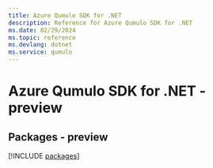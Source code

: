 ```yaml
---
title: Azure Qumulo SDK for .NET
description: Reference for Azure Qumulo SDK for .NET
ms.date: 02/29/2024
ms.topic: reference
ms.devlang: dotnet
ms.service: qumulo
---
```

# Azure Qumulo SDK for .NET - preview
## Packages - preview
[!INCLUDE [packages](qumulo-index.md)]